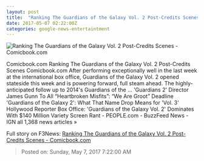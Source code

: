 ```yaml
---
layout: post
title:  "Ranking The Guardians of the Galaxy Vol. 2 Post-Credits Scenes - Comicbook.com"
date: 2017-05-07 02:22:00Z
categories: google-news-entertaintment
---
```


![Ranking The Guardians of the Galaxy Vol. 2 Post-Credits Scenes - Comicbook.com](http://media.comicbook.com/2017/05/guardians-of-the-galaxy-2-box-office-994923-640x320.jpeg)

Comicbook.com Ranking The Guardians of the Galaxy Vol. 2 Post-Credits Scenes Comicbook.com After performing exceptionally well in the last week at the international box office, Guardians of the Galaxy Vol. 2 opened stateside this week and is powering forward, full steam ahead. The highly-anticipated follow up to 2014's Guardians of the ... 'Guardians 2' Director James Gunn To All “Heartbroken Misfits”: “We Are Groot” Deadline 'Guardians of the Galaxy 2': What That Name Drop Means for 'Vol. 3' Hollywood Reporter Box Office: 'Guardians of the Galaxy Vol. 2' Dominates With $140 Million Variety Screen Rant - PEOPLE.com - BuzzFeed News - IGN all 1,368 news articles »


Full story on F3News: [Ranking The Guardians of the Galaxy Vol. 2 Post-Credits Scenes - Comicbook.com](http://www.f3nws.com/n/qfZt2F)

> Posted on: Sunday, May 7, 2017 7:22:00 AM
